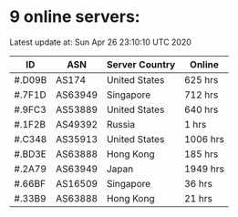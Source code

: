 # 9 online servers:

Latest update at: Sun Apr 26 23:10:10 UTC 2020

| ID | ASN | Server Country | Online |
| -- | --- | -------------- | ------ |
| #.D09B | AS174 | United States | 625 hrs |
| #.7F1D | AS63949 | Singapore | 712 hrs |
| #.9FC3 | AS53889 | United States | 640 hrs |
| #.1F2B | AS49392 | Russia | 1 hrs |
| #.C348 | AS35913 | United States | 1006 hrs |
| #.BD3E | AS63888 | Hong Kong | 185 hrs |
| #.2A79 | AS63949 | Japan | 1949 hrs |
| #.66BF | AS16509 | Singapore | 36 hrs |
| #.33B9 | AS63888 | Hong Kong | 21 hrs |

